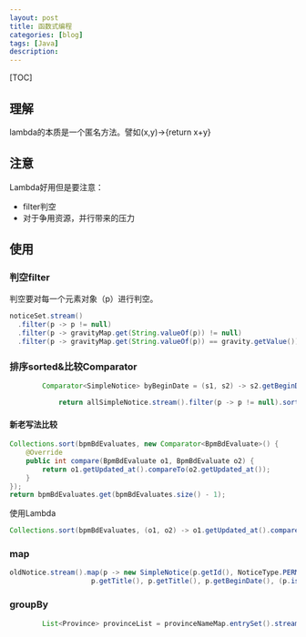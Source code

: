 ```yaml
---
layout: post
title: 函数式编程
categories: [blog]
tags: [Java]
description: 
---
```


[TOC]

## 理解

lambda的本质是一个匿名方法。譬如(x,y)->{return x+y}

## 注意

Lambda好用但是要注意：

- filter判空
- 对于争用资源，并行带来的压力

## 使用

### 判空filter

判空要对每一个元素对象（p）进行判空。

```java
noticeSet.stream()
  .filter(p -> p != null)
  .filter(p -> gravityMap.get(String.valueOf(p)) != null)            
  .filter(p -> gravityMap.get(String.valueOf(p)) == gravity.getValue()).collect(Collectors.toSet());
```



### 排序sorted&比较Comparator

```java
        Comparator<SimpleNotice> byBeginDate = (s1, s2) -> s2.getBeginDate().compareTo(s1.getBeginDate());//根据begin倒序

            return allSimpleNotice.stream().filter(p -> p != null).sorted(byBeginDate).collect(Collectors.toList());

```



#### 新老写法比较

```java
Collections.sort(bpmBdEvaluates, new Comparator<BpmBdEvaluate>() {
    @Override
    public int compare(BpmBdEvaluate o1, BpmBdEvaluate o2) {
        return o1.getUpdated_at().compareTo(o2.getUpdated_at());
    }
});
return bpmBdEvaluates.get(bpmBdEvaluates.size() - 1);
```
使用Lambda
```java
Collections.sort(bpmBdEvaluates, (o1, o2) -> o1.getUpdated_at().compareTo(o2.getUpdated_at()));
```
### map

```java
oldNotice.stream().map(p -> new SimpleNotice(p.getId(), NoticeType.PERMESSAGE.getValue(),
                    p.getTitle(), p.getTitle(), p.getBeginDate(), (p.isRead() ? 1 : 0))).collect(Collectors.toSet());
```



### groupBy

```java
        List<Province> provinceList = provinceNameMap.entrySet().stream().map(p -> new Province(p.getKey(), p.getValue(), citysMap.get(p.getKey()))).collect(Collectors.toList());

```

